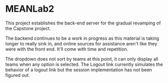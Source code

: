 # MEANLab2

This project establishes the back-end server for the gradual revamping of the Capstone project.

The backend continues to be a work in progress as this material is taking longer to really sink in, and online sources for assistance aren't like they were with the front end. It'll come with time and repetition.

The dropdown does not sort by teams at this point, it can only display all teams when any option is selected. The Logout link currently simulates the behavior of a logout link but the session implementation has not been figured out.
